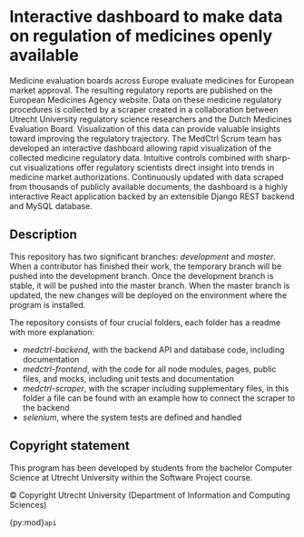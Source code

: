# Interactive dashboard to make data on regulation of medicines openly available

Medicine evaluation boards across Europe evaluate medicines for European market approval. The resulting regulatory reports are published on the European Medicines Agency website. Data on these medicine regulatory procedures is collected by a scraper created in a collaboration between Utrecht University regulatory science researchers and the Dutch Medicines Evaluation Board. Visualization of this data can provide valuable insights toward improving the regulatory trajectory. The MedCtrl Scrum team has developed an interactive dashboard allowing rapid visualization of the collected medicine regulatory data. Intuitive controls combined with sharp-cut visualizations offer regulatory scientists direct insight into trends in medicine market authorizations. Continuously updated with data scraped from thousands of publicly available documents, the dashboard is a highly interactive React application backed by an extensible Django REST backend and MySQL database.

## Description

This repository has two significant branches: *development* and *master*. When a contributor has finished their work, the temporary branch will be pushed into the development branch. Once the development branch is stable, it will be pushed into the master branch. When the master branch is updated, the new changes will be deployed on the environment where the program is installed.

The repository consists of four crucial folders, each folder has a readme with more explanation:
* *medctrl-backend*, with the backend API and database code, including documentation
* *medctrl-frontend*, with the code for all node modules, pages, public files, and mocks, including unit tests and documentation
* *medctrl-scraper*, with the scraper including supplementary files, in this folder a file can be found with an example how to connect the scraper to the backend
* *selenium*, where the system tests are defined and handled

## Copyright statement

This program has been developed by students from the bachelor Computer Science at Utrecht University within the Software Project course.

© Copyright Utrecht University (Department of Information and Computing Sciences)

{py:mod}`api`
